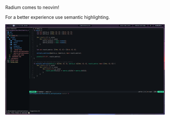 Radium comes to neovim!

For a better experience use semantic highlighting.

<img src="images/example.png" width=800>
